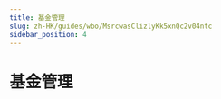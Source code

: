 ```yaml
---
title: 基金管理
slug: zh-HK/guides/wbo/MsrcwasClizlyKk5xnQc2v04ntc
sidebar_position: 4
---
```



# 基金管理

